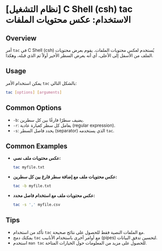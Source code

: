 # [نظام التشغيل] C Shell (csh) tac الاستخدام: عكس محتويات الملفات

## Overview
أمر `tac` في C Shell (csh) يُستخدم لعكس محتويات الملفات. يقوم بعرض محتويات الملف من الأسفل إلى الأعلى، أي أنه يعرض السطر الأخير أولاً ثم الذي قبله، وهكذا.

## Usage
يمكن استخدام الأمر `tac` بالشكل التالي:

```bash
tac [options] [arguments]
```

## Common Options
- `-b`: يضيف سطرًا فارغًا بين كل سطرين.
- `-r`: يعامل كل سطر كعبارة عادية (regular expression).
- `-s`: يحدد فاصل السطر (separator) الذي يستخدمه `tac`.

## Common Examples
- **عكس محتويات ملف نصي:**
  ```bash
  tac myfile.txt
  ```

- **عكس محتويات ملف مع إضافة سطر فارغ بين كل سطرين:**
  ```bash
  tac -b myfile.txt
  ```

- **عكس محتويات ملف مع استخدام فاصل محدد:**
  ```bash
  tac -s ',' myfile.csv
  ```

## Tips
- تأكد من استخدام `tac` مع الملفات النصية فقط للحصول على نتائج صحيحة.
- يمكنك دمج `tac` مع أوامر أخرى باستخدام الأنابيب (pipes) لتحسين تدفق البيانات.
- استخدم `man tac` للحصول على مزيد من المعلومات حول الخيارات المتاحة.